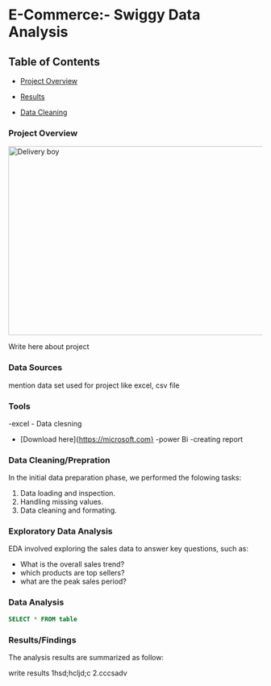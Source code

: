 # E-Commerce:- Swiggy Data Analysis

## Table of Contents
- [Project Overview](#project-overview)
- [Results](#Results)

- [Data Cleaning](#Data-Cleaning)

### Project Overview

<img width="666" height="375" alt="Delivery boy" src="https://github.com/user-attachments/assets/8d83c773-62bd-4630-80c9-c61c74654bfa" />

Write here about project



### Data Sources

mention data set used for project like excel, csv file 

### Tools 
-excel - Data clesning 
 - [Download here]{https://microsoft.com}
-power Bi -creating report

### Data Cleaning/Prepration

In the initial data preparation phase, we performed the folowing tasks:
1. Data loading and inspection.
2. Handling missing values.
3. Data cleaning and formating.

### Exploratory Data Analysis 

EDA involved exploring the sales data to answer key questions, such as:

- What is the overall sales trend?
- which products are top sellers?
- what are the peak sales period?

### Data Analysis

``` sql 
SELECT * FROM table
```

###  Results/Findings
The analysis results are summarized as follow:

write results
1hsd;hcljd;c
2.cccsadv

